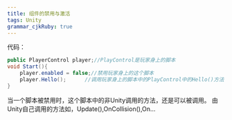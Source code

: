 ```yaml
---
title: 组件的禁用与激活
tags: Unity
grammar_cjkRuby: true
---
```

代码：
```csharp
public PlayerControl player;//PlayControl是玩家身上的脚本
void Start(){
    player.enabled = false;//禁用玩家身上的这个脚本
    player.Hello();      //调用玩家身上的脚本中的PlayControl中的Hello()方法
}
```
当一个脚本被禁用时，这个脚本中的非Unity调用的方法，还是可以被调用。
由Unity自己调用的方法如，Update(),OnCollision(),On...